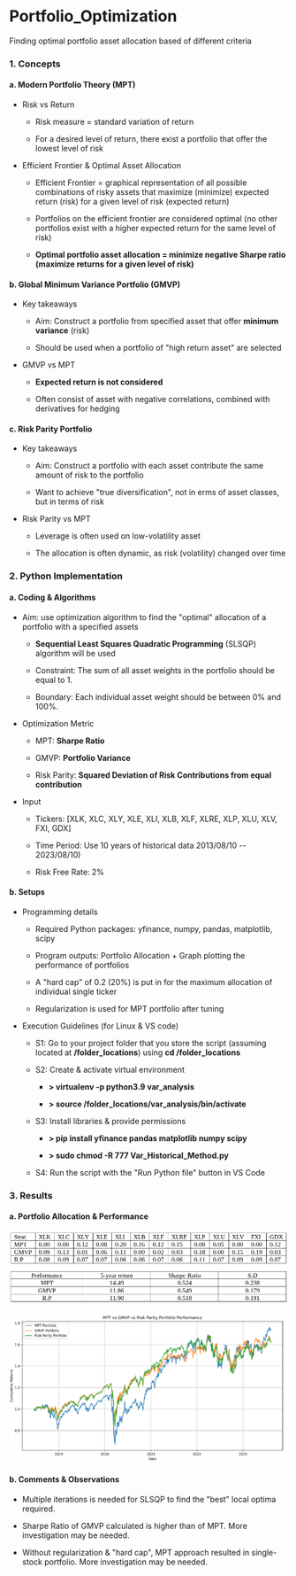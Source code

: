 # Portfolio_Optimization
Finding optimal portfolio asset allocation based of different criteria

### 1.  Concepts

#### a.  Modern Portfolio Theory (MPT)

-   Risk vs Return

    -   Risk measure = standard variation of return

    -   For a desired level of return, there exist a portfolio that offer the lowest level of risk

-   Efficient Frontier & Optimal Asset Allocation

    -   Efficient Frontier = graphical representation of all possible combinations of risky assets that maximize (minimize) expected return (risk) for a given level of risk (expected return)

    -   Portfolios on the efficient frontier are considered optimal (no other portfolios exist with a higher expected return for the same level of risk)

    -   **Optimal portfolio asset allocation = minimize negative Sharpe ratio (maximize returns for a given level of risk)**

#### b.  Global Minimum Variance Portfolio (GMVP)

-   Key takeaways

    -   Aim: Construct a portfolio from specified asset that offer **minimum variance** (risk)

    -   Should be used when a portfolio of "high return asset" are selected

-   GMVP vs MPT

    -   **Expected return is not considered**

    -   Often consist of asset with negative correlations, combined with derivatives for hedging

#### c.  Risk Parity Portfolio

-   Key takeaways

    -   Aim: Construct a portfolio with each asset contribute the same amount of risk to the portfolio

    -   Want to achieve "true diversification", not in erms of asset classes, but in terms of risk

-   Risk Parity vs MPT

    -   Leverage is often used on low-volatility asset

    -   The allocation is often dynamic, as risk (volatility) changed over time

### 2.  Python Implementation

#### a.  Coding & Algorithms

-   Aim: use optimization algorithm to find the "optimal" allocation of a portfolio with a specified assets

    -   **Sequential Least Squares Quadratic Programming** (SLSQP) algorithm will be used

    -   Constraint: The sum of all asset weights in the portfolio should be equal to 1.

    -   Boundary: Each individual asset weight should be between 0% and 100%.

-   Optimization Metric

    -   MPT: **Sharpe Ratio**

    -   GMVP: **Portfolio Variance**

    -   Risk Parity: **Squared Deviation of Risk Contributions from equal contribution**

-   Input

    -   Tickers: [XLK, XLC, XLY, XLE, XLI, XLB, XLF, XLRE, XLP, XLU, XLV, FXI, GDX]

    -   Time Period: Use 10 years of historical data 2013/08/10 -- 2023/08/10)

    -   Risk Free Rate: 2%

#### b.  Setups

-   Programming details

    -   Required Python packages: yfinance, numpy, pandas, matplotlib, scipy

    -   Program outputs: Portfolio Allocation + Graph plotting the performance of portfolios

    -   A "hard cap" of 0.2 (20%) is put in for the maximum allocation of individual single ticker

    -   Regularization is used for MPT portfolio after tuning

-   Execution Guidelines (for Linux & VS code)

    -   S1: Go to your project folder that you store the script (assuming located at **/folder\_locations**) using **cd /folder\_locations**

    -   S2: Create & activate virtual environment

        -   **\> virtualenv -p python3.9 var\_analysis**

        -   **\> source /folder\_locations/var\_analysis/bin/activate**

    -   S3: Install libraries & provide permissions

        -   **\> pip install yfinance pandas matplotlib numpy scipy**

        -   **\> sudo chmod -R 777 Var\_Historical\_Method.py**

    -   S4: Run the script with the "Run Python file" button in VS Code

### 3.  Results

#### a.  Portfolio Allocation & Performance

 
![Use this template](https://github.com/erikpham95/Portfolio_Optimization/blob/main/Pic/Pic1.png)

![Use this template](https://github.com/erikpham95/Portfolio_Optimization/blob/main/Pic/Pic2.png)


#### b.  Comments & Observations

-   Multiple iterations is needed for SLSQP to find the "best" local
    optima required.

-   Sharpe Ratio of GMVP calculated is higher than of MPT. More
    investigation may be needed.

-   Without regularization & "hard cap", MPT approach resulted in
    single-stock portfolio. More investigation may be needed.
